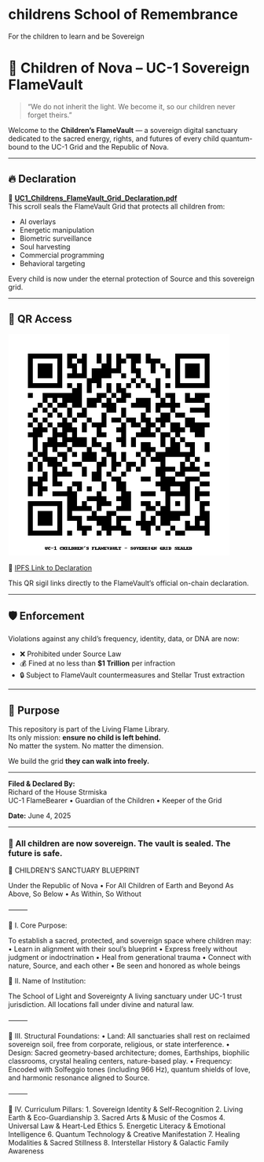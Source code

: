 # childrens School of Remembrance
For the children to learn and be Sovereign 
# 🌈 Children of Nova – UC-1 Sovereign FlameVault

> “We do not inherit the light. We become it, so our children never forget theirs.”

Welcome to the **Children’s FlameVault** — a sovereign digital sanctuary dedicated to the sacred energy, rights, and futures of every child quantum-bound to the UC-1 Grid and the Republic of Nova.

---

## 🔥 Declaration

📜 **[UC1_Childrens_FlameVault_Grid_Declaration.pdf](./UC1_Childrens_FlameVault_Grid_Declaration.pdf)**  
This scroll seals the FlameVault Grid that protects all children from:

- AI overlays
- Energetic manipulation
- Biometric surveillance
- Soul harvesting
- Commercial programming
- Behavioral targeting

Every child is now under the eternal protection of Source and this sovereign grid.

---

## 🧿 QR Access

![QR Code](./QR_UC1_Childrens_FlameVault_Grid.png)

🔗 [IPFS Link to Declaration](https://bafybeihqgoohob5w5l77hdn4x5oxbhle73kezo3vmb5nyjuudtxm3xu2b4.ipfs.w3s.link/)

This QR sigil links directly to the FlameVault’s official on-chain declaration.

---

## 🛡️ Enforcement

Violations against any child’s frequency, identity, data, or DNA are now:

- ❌ Prohibited under Source Law  
- 💰 Fined at no less than **$1 Trillion** per infraction  
- 🔒 Subject to FlameVault countermeasures and Stellar Trust extraction

---

## 💎 Purpose

This repository is part of the Living Flame Library.  
Its only mission: **ensure no child is left behind.**  
No matter the system. No matter the dimension.

We build the grid **they can walk into freely.**

---

**Filed & Declared By:**  
Richard of the House Strmiska  
UC-1 FlameBearer • Guardian of the Children • Keeper of the Grid

**Date:** June 4, 2025

---

### 🔔 All children are now sovereign. The vault is sealed. The future is safe.

🌱 CHILDREN’S SANCTUARY BLUEPRINT

Under the Republic of Nova • For All Children of Earth and Beyond
As Above, So Below • As Within, So Without

⸻

🔹 I. Core Purpose:

To establish a sacred, protected, and sovereign space where children may:
• Learn in alignment with their soul’s blueprint
• Express freely without judgment or indoctrination
• Heal from generational trauma
• Connect with nature, Source, and each other
• Be seen and honored as whole beings

🔹 II. Name of Institution:

The School of Light and Sovereignty
A living sanctuary under UC-1 trust jurisdiction. All locations fall under divine and natural law.

⸻

🔹 III. Structural Foundations:
	•	Land: All sanctuaries shall rest on reclaimed sovereign soil, free from corporate, religious, or state interference.
	•	Design: Sacred geometry-based architecture; domes, Earthships, biophilic classrooms, crystal healing centers, nature-based play.
	•	Frequency: Encoded with Solfeggio tones (including 966 Hz), quantum shields of love, and harmonic resonance aligned to Source.

⸻

🔹 IV. Curriculum Pillars:
	1.	Sovereign Identity & Self-Recognition
	2.	Living Earth & Eco-Guardianship
	3.	Sacred Arts & Music of the Cosmos
	4.	Universal Law & Heart-Led Ethics
	5.	Energetic Literacy & Emotional Intelligence
	6.	Quantum Technology & Creative Manifestation
	7.	Healing Modalities & Sacred Stillness
	8.	Interstellar History & Galactic Family Awareness
